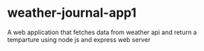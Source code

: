 # weather-journal-app1
A web application that fetches data from weather api and return a temparture
using node js and express web server
